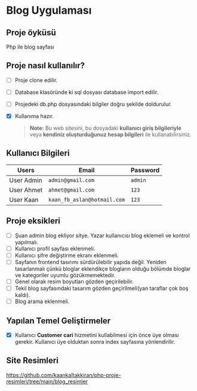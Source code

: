 # Blog Uygulaması
 ## Proje  öyküsü
Php ile blog sayfası

 ## Proje nasıl kullanılır?
- [ ] Proje clone edilir.
- [ ] Database klasöründe ki sql dosyası database import edilir.
- [ ] Projedeki db.php dosyasındaki bilgiler doğru şekilde doldurulur.
- [X] Kullanıma hazır.
      
   > **Note:**  Bu web sitesini, bu dosyadaki **kullanıcı giriş bilgileriyle**  veya **kendiniz oluşturduğunuz hesap bilgileri**  ile kullanabilirsiniz.

 ## Kullanıcı Bilgileri
 

| Users               |Email                          |Password                         |
|----------------|-------------------------------|-----------------------------|
|User Admin|         `admin@gmail.com`              |`admin`          |
|User Ahmet          |`ahmet@gmail.com`            |`123`           |
|User Kaan          |`kaan_fb_aslan@hotmail.com`  |`123`

 ## Proje eksikleri
 - [ ] Şuan admin blog ekliyor sitye. Yazar kullanıcısı blog eklemeli ve kontrol yapılmalı.
 - [ ] Kullanıcı profil sayfası eklenmeli.
 - [ ] Kullanıcı şifre değiştirme ekranı eklenmeli.
 - [ ] Sayfanın frontend tasırımı sürdürülebilir yapıda değil. Yeniden tasarlanmalı çünkü bloglar eklendikçe blogların olduğu bölümde bloglar ve kategoriler uyumlu gözükmemektedir.
 - [ ] Genel olarak resim boyutları gözden geçirilebilir.
 - [ ] Tekil blog sayfasındaki tasarım gözden geçirilmeli(yan taraflar çok boş kaldı).
  - [ ] Blog arama eklenmeli.

 ## Yapılan Temel Geliştirmeler
- [X] Kullanıcı **Customer cari** hizmetini kullabilmesi için önce üye olması gerekir. Kullanıcı üye olduktan sonra index sayfasına yönlendirilir.

      
## Site Resimleri
https://github.com/kaankaltakkiran/php-proje-resimleri/tree/main/blog_resimler
